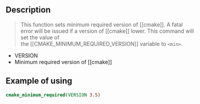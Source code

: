 ## Description
>This function sets minimum required version of [[cmake]]. A fatal error will be issued if a version of [[cmake]] lower. This command will set the value of the [[CMAKE_MINIMUM_REQUIRED_VERSION]] variable to `<min>`.

* VERSION
* Minimum required version of [[cmake]]
## Example of using
```cmake
cmake_minimum_required(VERSION 3.5)
```


